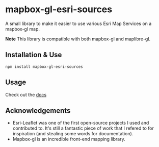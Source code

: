 # mapbox-gl-esri-sources
A small library to make it easier to use various Esri Map Services on a mapbox-gl map.

**Note** This library is compatible with both mapbox-gl and maplibre-gl.

## Installation & Use
`npm install mapbox-gl-esri-sources`

## Usage
Check out the [docs](https://frontiersi.github.io/mapbox-gl-esri-sources)


## Acknowledgements
- Esri-Leaflet was one of the first open-source projects I used and contributed to. It's still a fantastic piece of work that I refered to for inspiration (and stealing some words for documentation).
- Mapbox-gl is an incredible front-end mapping library.